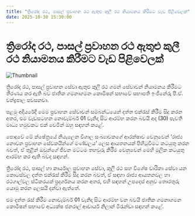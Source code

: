 ```yaml
---
title: "ත්‍රිරෝද රථ, පාසල් ප්‍රවාහන රථ ඇතුළු කුලී රථ නියාමනය කිරීමට වැඩ පිළිවෙලක්"
date: 2025-10-30 15:30:00
---
```


# ත්‍රිරෝද රථ, පාසල් ප්‍රවාහන රථ ඇතුළු කුලී රථ නියාමනය කිරීමට වැඩ පිළිවෙලක්

![Thumbnail](https://helakuru.sgp1.cdn.digitaloceanspaces.com/esana/images/lib/three-wheeler.jpg)

ත්‍රිරෝද රථ, පාසල් ප්‍රවාහන සේවා ඇතුළු කුලී රථ ගමන් සේවාවන් නියාමනය කිරීමට තීරණය කර ඇති බව ජාතික ගමනාගමන කොමිෂන් සභාවේ සභාපති ඉංජිනේරු පී.ඒ. චන්ද්‍රපාල පවසනවා.

පළමු අදියරේදී මෙම ප්‍රවාහන සේවාවන් සම්බන්ධයෙන් දත්ත එක්රැස් කිරීම සිදු කරන අතර, එම වැඩසටහන නොවැම්බර් 01 වැනිදා සිට ආරම්භ කරන බවයි අද (30) පැවති මාධ්‍ය හමුවකට එක් වෙමින් ඔහු සඳහන් කළේ.

පොදුවේ මේ ක්ෂේත්‍රයේ නියැලෙන විශාල සංඛ්‍යාවකගේ ආරක්ෂාව වෙනුවෙන් ‘රාජ්‍ය නොවන ප්‍රවාහන සේවකයින්ගේ මණ්ඩලය’ ලෙස ආයතනයක් පිහිටුවීමට කටයුතු කරන බවත්, ඒ තුළින් ඔවුන්ගේ ජීවන මට්ටම තහවුරු කිරීම වෙනුවෙන් මෙහි මූලික කටයුතු ආරම්භ කර ඇති බවද සඳහන්.

ත්‍රිරෝද රථ, පාසල් හා කාර්යාල ප්‍රවාහන සේවා, කුලී රථ සහ විශේෂ චාරිකා සේවා යන කොටස්වල දත්ත එක්රැස් කිරීම සිදු කරන බවත්, ඒ සඳහා රාජ්‍ය ආයතනවල හා රථගාල්වල ස්ටිකරයක් ප්‍රදර්ශනය කරන අතර, එහි සඳහන් උපදෙස් අනුව තොරතුරු යොමු කරන ලෙසයි දන්වා ඇත්තේ.

එම දත්ත රැස් කිරීම නොවැම්බර් 01 වැනිදා සිට ආරම්භ වන බවයි ජාතික ගමනාගමන කොමිෂන් සභාවේ අධ්‍යක්ෂ ජනරාල් ආචාර්ය නිලාන් මිරැන්ඩා සඳහන් කළේ.


